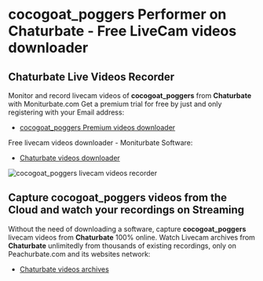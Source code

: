 # cocogoat_poggers Performer on Chaturbate - Free LiveCam videos downloader

## Chaturbate Live Videos Recorder

Monitor and record livecam videos of **cocogoat_poggers** from **Chaturbate** with Moniturbate.com
Get a premium trial for free by just and only registering with your Email address:
* [cocogoat_poggers Premium videos downloader](https://moniturbate.com/request-demo-licence-key.html)

Free livecam videos downloader - Moniturbate Software:
* [Chaturbate videos downloader](https://moniturbate.com/moniturbate-download-software.html)

![cocogoat_poggers livecam videos recorder](https://peachurnet.com/templates/moniturbate-software.png)


## Capture cocogoat_poggers videos from the Cloud and watch your recordings on Streaming

Without the need of downloading a software, capture **cocogoat_poggers** livecam videos from **Chaturbate** 100% online.
Watch Livecam archives from **Chaturbate** unlimitedly from thousands of existing recordings, only on Peachurbate.com and its websites network:
* [Chaturbate videos archives](https://peachurnet.com/)